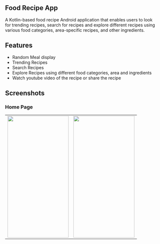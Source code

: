 ## Food Recipe App
A Kotlin-based food recipe Android application that enables users to look for trending recipes, search for recipes and explore different recipes using various food categories, area-specific recipes, and other ingredients.

## Features
- Random Meal display
- Trending Recipes
- Search Recipes
- Explore Recipes using different food categories, area and ingredients
- Watch youtube video of the recipe or share the recipe

## Screenshots

### Home Page
<table>
  <tr>
    <td valign="top"><img src="https://user-images.githubusercontent.com/91699056/226252965-814cf02d-19e1-4f6d-9eef-3810cf25ee7f.jpg" style="width:200px; height:400px"     </td>
    <td valign="top"><img src="https://user-images.githubusercontent.com/91699056/226253256-2aa938f3-6516-4910-ad9f-83dd9f9f0d80.jpg" style="width:200px; height:400px"     </td>
  </tr>
</table>
